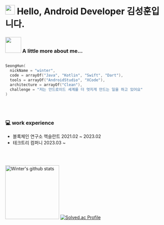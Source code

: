 
<h1> 
  <img src="https://emojis.slackmojis.com/emojis/images/1531849430/4246/blob-sunglasses.gif?1531849430" width="30"/>
  Hello, Android Developer 김성훈입니다.
</h1>

### <img src="https://media.giphy.com/media/VgCDAzcKvsR6OM0uWg/giphy.gif" width="50"> A little more about me...  

```kotlin

SeongHun(
  nickName = "winter",
  code = arrayOf("Java", "Kotlin", "Swift", "Dart"),
  tools = arrayOf("AndroidStudio", "XCode"),
  architecture = arrayOf("Clean"),
  challenge = "저는 안드로이드 세계를 더 멋지게 만드는 일을 하고 있어요"
)

```

<br/>
<br/>

### 💻 work experience
- 블록체인 연구소 헥슬란트 2021.02 ~ 2023.02
- 테크트리 컴퍼니 2023.03 ~

<br/>
<br/>

<a href="https://github.com/hun73877"><img style="height:170px" src="https://github-readme-stats.vercel.app/api?username=hun73877&show_icons=true&include_all_commits=true&theme=monokai&hide_border=true" alt="Winter's github stats" /></a>
[![Solved.ac Profile](http://mazassumnida.wtf/api/v2/generate_badge?boj=keems)](https://solved.ac/keems/)

<br/>
<br/>
<br/>
<br/>
<br/>
